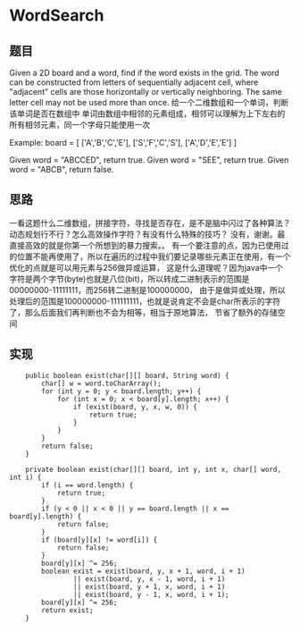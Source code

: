 # WordSearch

## 题目
Given a 2D board and a word, find if the word exists in the grid.
The word can be constructed from letters of sequentially adjacent cell, 
where "adjacent" cells are those horizontally or vertically neighboring. The same letter cell may not be used more than once.
给一个二维数组和一个单词，判断该单词是否在数组中
单词由数组中相邻的元素组成，相邻可以理解为上下左右的所有相邻元素，同一个字母只能使用一次

Example:
board =
[
  ['A','B','C','E'],
  ['S','F','C','S'],
  ['A','D','E','E']
]

Given word = "ABCCED", return true.
Given word = "SEE", return true.
Given word = "ABCB", return false.
 
## 思路 
一看这题什么二维数组，拼接字符，寻找是否存在，是不是脑中闪过了各种算法？动态规划行不行？怎么高效操作字符？有没有什么特殊的技巧？
没有，谢谢。最直接高效的就是你第一个所想到的暴力搜索。。
有一个要注意的点，因为已使用过的位置不能再使用了，所以在遍历的过程中我们要记录哪些元素正在使用，有一个优化的点就是可以用元素与256做异或运算，
这是什么道理呢？因为java中一个字符是两个字节(byte)也就是八位(bit)，所以转成二进制表示的范围是00000000-11111111，而256转二进制是100000000，
由于是做异或处理，所以处理后的范围是100000000-111111111，也就是说肯定不会是char所表示的字符了，那么后面我们再判断也不会为相等，相当于原地算法，
节省了额外的存储空间

## 实现 
```
    public boolean exist(char[][] board, String word) {
        char[] w = word.toCharArray();
        for (int y = 0; y < board.length; y++) {
            for (int x = 0; x < board[y].length; x++) {
                if (exist(board, y, x, w, 0)) {
                    return true;
                }
            }
        }
        return false;
    }

    private boolean exist(char[][] board, int y, int x, char[] word, int i) {
        if (i == word.length) {
            return true;
        }
        if (y < 0 || x < 0 || y == board.length || x == board[y].length) {
            return false;
        }
        if (board[y][x] != word[i]) {
            return false;
        }
        board[y][x] ^= 256;
        boolean exist = exist(board, y, x + 1, word, i + 1)
                || exist(board, y, x - 1, word, i + 1)
                || exist(board, y + 1, x, word, i + 1)
                || exist(board, y - 1, x, word, i + 1);
        board[y][x] ^= 256;
        return exist;
    }
```